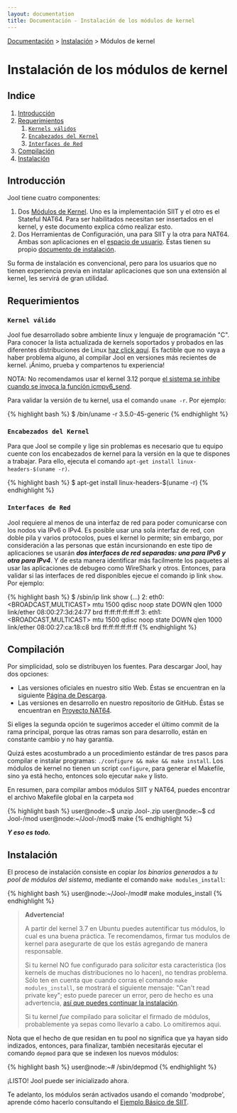 ```yaml
---
layout: documentation
title: Documentación - Instalación de los módulos de kernel
---
```


[Documentación](esp-doc-index.html) > [Instalación](esp-doc-index.html#instalacion) > Módulos de kernel

# Instalación de los módulos de kernel

## Indice

1. [Introducción](#introduccion)
2. [Requerimientos](#requerimientos)
	1. [`Kernels válidos`](#kernels-soportados)
	2. [`Encabezados del Kernel`](#encabezado-kernel)
	3. [`Interfaces de Red`](#interfaces)
3. [Compilación](#compilacion)
4. [Instalación](#instalacion)

## Introducción

Jool tiene cuatro componentes:

1. Dos [Módulos de Kernel](https://es.wikipedia.org/wiki/M%C3%B3dulo_de_n%C3%BAcleo). Uno es la implementación SIIT y el otro es el Stateful NAT64. Para ser habilitados necesitan ser insertados en el kernel, y este documento explica cómo realizar esto.
2. Dos Herramientas de Configuración, una para SIIT y la otra para NAT64. Ambas son aplicaciones en el [espacio de usuario](http://es.wikipedia.org/wiki/Espacio_de_usuario). Éstas tienen su propio [documento de instalación](esp-usr-install.html).

Su forma de instalación es convencional, pero para los usuarios que no tienen experiencia previa en instalar aplicaciones que son una extensión al kernel, les servirá de gran utilidad.

## Requerimientos

### `Kernel válido`

Jool fue desarrollado sobre ambiente linux y lenguaje de programación "C". Para conocer la lista actualizada de kernels soportados y probados en las diferentes distribuciones de Linux [haz click aquí](esp-intro-jool.html#compatibilidad). Es factible que no vaya a haber problema alguno, al compilar Jool en versiones más recientes de kernel. ¡Ánimo, prueba y compartenos tu experiencia!

NOTA: No recomendamos usar el kernel 3.12 porque [el sistema se inhibe cuando se invoca la función icmpv6_send](https://github.com/NICMx/NAT64/issues/90).

Para validar la versión de tu kernel, usa el comando `uname -r`. Por ejemplo:

{% highlight bash %}
$ /bin/uname -r
3.5.0-45-generic
{% endhighlight %}

### `Encabezados del Kernel`

Para que Jool se compile y lige sin problemas es necesario que tu equipo cuente con los encabezados de kernel para la versión en la que te dispones a trabajar. Para ello, ejecuta el comando `apt-get install linux-headers-$(uname -r)`.

{% highlight bash %}
$ apt-get install linux-headers-$(uname -r)
{% endhighlight %}

### `Interfaces de Red`

Jool requiere al menos de una interfaz de red para poder comunicarse con los nodos via IPv6 o IPv4. Es posible usar una sola interfaz de red, con doble pila y varios protocolos, pues el kernel lo permite; sin embargo, por consideración a las personas que están incursionando en este tipo de aplicaciones se usarán ***dos interfaces de red separadas: una para IPv6 y otra para IPv4***. Y de esta manera identificar más facilmente los paquetes al usar las aplicaciones de debugeo como WireShark y otros. Entonces, para validar si las interfaces de red disponibles ejecue el comando ip link `show`. Por ejemplo:

{% highlight bash %}
$ /sbin/ip link show
(...)
2: eth0: <BROADCAST,MULTICAST> mtu 1500 qdisc noop state DOWN qlen 1000
    link/ether 08:00:27:3d:24:77 brd ff:ff:ff:ff:ff:ff
3: eth1: <BROADCAST,MULTICAST> mtu 1500 qdisc noop state DOWN qlen 1000
    link/ether 08:00:27:ca:18:c8 brd ff:ff:ff:ff:ff:ff
{% endhighlight %}

## Compilación

Por simplicidad, solo se distribuyen los fuentes. Para descargar Jool, hay dos opciones:

* Las versiones oficiales en nuestro sitio Web. Éstas se encuentran en la siguiente [Página de Descarga](esp-download.html).
* Las versiones en desarrollo en nuestro repositorio de GitHub. Éstas se encuentran en [Proyecto NAT64](https://github.com/NICMx/NAT64). 

Si eliges la segunda opción te sugerimos acceder el último commit de la rama principal, porque las otras ramas son para desarrollo, están en constante cambio y no hay garantía.

Quizá estes acostumbrado a un procedimiento estándar de tres pasos para compilar e instalar programas: `./configure && make && make install`. Los módulos de kernel no tienen un script `configure`, para generar el Makefile, sino ya está hecho, entonces solo ejecutar `make` y listo.

En resumen, para compilar ambos módulos SIIT y NAT64, puedes encontrar el archivo Makefile global en la carpeta `mod`

{% highlight bash %}
user@node:~$ unzip Jool-<version>.zip
user@node:~$ cd Jool-<version>/mod
user@node:~/Jool-<version>/mod$ make
{% endhighlight %}

***Y eso es todo.***

## Instalación

El proceso de instalación consiste en copiar *los binarios generados* a *tu pool de módulos del sistema*, mediante el comando `make modules_install`:

{% highlight bash %}
user@node:~/Jool-<version>/mod# make modules_install
{% endhighlight %}

> **Advertencia!**
> 
> A partir del kernel 3.7 en Ubuntu puedes autentificar tus módulos, lo cual es una buena práctica. Te recomendamos, firmar tus modulos de kernel para asegurarte de que los estás agregando de manera responsable.
> 
> Si tu kernel NO fue configurado para _solicitar_ esta característica (los kernels de muchas distribuciones no lo hacen), no tendras problema. Sólo ten en cuenta que cuando corras el comando `make modules_install`, se mostrará el siguiente mensaje: "Can't read private key"; esto puede parecer un error, pero de hecho es una advertencia, [así que puedes continuar la instalación](https://github.com/NICMx/NAT64/issues/94#issuecomment-45248942).
> 
> Si tu kernel _fue_ compilado para solicitar el firmado de módulos, probablemente ya sepas como llevarlo a cabo. Lo omitiremos aqui.

  Nota que el hecho de que residan en tu pool no significa que ya hayan sido indizados, entonces, para finalizar, también necesitarás ejecutar el comando `depmod` para que se indexen los nuevos módulos:

{% highlight bash %}
user@node:~# /sbin/depmod
{% endhighlight %}

¡LISTO! Jool puede ser inicializado ahora. 

Te adelanto, los módulos serán activados usando el comando 'modprobe', aprende cómo hacerlo consultando el [Ejemplo Básico de SIIT](esp-mod-run-vanilla.html).
